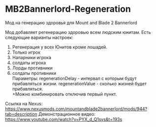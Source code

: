 # MB2Bannerlord-Regeneration
Мод на генерацию здоровья для Mount and Blade 2 Bannerlord

Мод добавляет регенерацию здоровью всем людским юнитам. Есть следующие варианты настроек:  
1. Регенерация у всех Юнитов кроме лошадей. 
2. Только игрок 
3. Напарники игрока 
4. солдаты игрока 
5. Лорды противники 
6. солдаты противники  
Параметры: 
regenerationDelay - интервал с которым будут прибавляться жизни. 
regenerationValue - сколько жизней будет прибавляться.  
+Можно комбинировать отключив первый пункт.

Ссылка на Nexus: https://www.nexusmods.com/mountandblade2bannerlord/mods/944?tab=description
Демонстрационное видео: https://www.youtube.com/watch?v=PYX_d_Q1sys&t=193s
